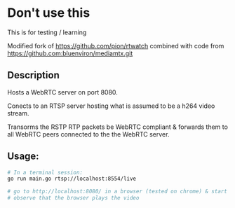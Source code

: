 # Don't use this

This is for testing / learning

Modified fork of https://github.com/pion/rtwatch combined with code from https://github.com:bluenviron/mediamtx.git

## Description
Hosts a WebRTC server on port 8080.

Conects to an RTSP server hosting what is assumed to be a h264 video stream.

Transorms the RSTP RTP packets be WebRTC compliant & forwards them to all WebRTC peers connected to the the WebRTC server.

## Usage:
```bash
# In a terminal session:
go run main.go rtsp://localhost:8554/live

# go to http://localhost:8080/ in a browser (tested on chrome) & start the video
# observe that the browser plays the video
```
